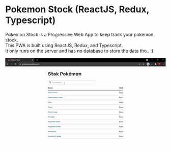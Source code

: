 # Pokemon Stock (ReactJS, Redux, Typescript)

Pokemon Stock is a Progressive Web App to keep track your pokemon stock.<br/>
This PWA is built using ReactJS, Redux, and Typescript.<br/>
It only runs on the server and has no database to store the data tho.. :)

![alt text](https://github.com/asobima13/pokemon-stock-redux-ts/blob/main/src/pokestock.gif?raw=true)
